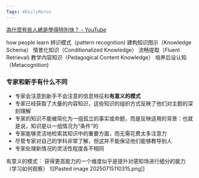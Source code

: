```yaml
---
Tags: #DailyNotes 
---
```



[為什麼有些人總是學得特別快？ - YouTube](https://www.youtube.com/watch?v=KWPEjR3vbZw)

how people learn 
	辨识模式（pattern recognition)
	建构知识图示（Knowledge Schema）
	情景化知识（Conditionalized Knowledge）
	流畅提取（Fluent Retrieval)
	教学内容知识（Pedagogical Content Knowledge）
	培养后设认知（Metacognition)



### 专家和新手有什么不同

- 专家会注意到新手不会注意的信息特征和**有意义的模式**
- 专家已经获取了大量的内容知识，这些知识的组织方式反映了他们对主题的深刻理解
- 专家的知识不能被简化为一组孤立的事实或命题，而是反映适用的背景：也就是说，知识是以一组情况为“条件”的
- 专家能够灵活地检索其知识中的重要方面，而无需花费太多注意力
- 尽管专家对自己的学科非常了解，但这并不能保证他们能够教导别人
- 专家处理新情况的灵活性程度各不相同

有意义的模式：
	获得更高能力的一个维度似乎是提升对感知场进行细分的能力（学习如何观察）
![[Pasted image 20250715110315.png]]